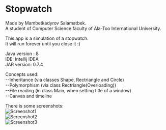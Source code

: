 # Stopwatch
Made by Mambetkadyrov Salamatbek.<br>
A student of Computer Science faculty of Ala-Too International University.

This app is a simulation of a stopwatch. <br>
It will run forever until you close it :)<br>

Java version : 8 <br>
IDE: Intellij IDEA <br>
JAR version: 0.7.4<br>

Concepts used: <br>
  --Inheritance  (via classes Shape, Rectriangle and Circle)<br>
  --Polymorphism (via class Rectriangle(Overloading))<br>
  --File reading (in class Main, when setting title of a window)<br>
  --Canvas and timeline<br>

There is some screenshots:<br>
![Screenshot1](https://github.com/Sakubek1337/stopwatch/blob/main/screenshots/screenshot1.PNG)<br>
![Screenshot2](https://github.com/Sakubek1337/stopwatch/blob/main/screenshots/screenshot2.PNG)<br>
![Screenshot3](https://github.com/Sakubek1337/stopwatch/blob/main/screenshots/screenshot3.PNG)
